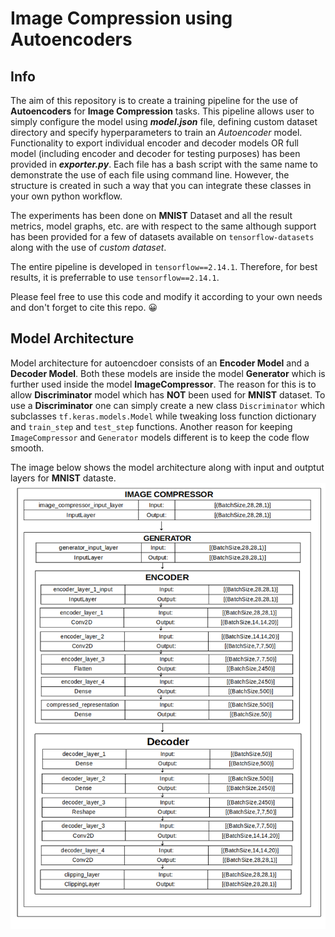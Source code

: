 # Image Compression using Autoencoders

## Info

The aim of this repository is to create a training pipeline for the use of **Autoencoders** for **Image Compression** tasks. This pipeline allows user to simply configure the model using ***model.json*** file, defining custom dataset directory and specify hyperparameters to train an *Autoencoder* model. Functionality to export individual encoder and decoder models OR full model (including encoder and decoder for testing purposes) has been provided in ***exporter.py***. Each file has a bash script with the same name to demonstrate the use of each file using command line. However, the structure is created in such a way that you can integrate these classes in your own python workflow. 

The experiments has been done on **MNIST** Dataset and all the result metrics, model graphs, etc. are with respect to the same although support has been provided for a few of datasets available on `tensorflow-datasets` along with the use of *custom dataset*. 

The entire pipeline is developed in `tensorflow==2.14.1`. Therefore, for best results, it is preferrable to use `tensorflow==2.14.1`.

Please feel free to use this code and modify it according to your own needs and don't forget to cite this repo. :grinning:

## Model Architecture

Model architecture for autoencdoer consists of an **Encoder Model** and a **Decoder Model**. Both these models are inside the model **Generator** which is further used inside the model **ImageCompressor**. The reason for this is to allow **Discriminator** model which has **NOT** been used for **MNIST** dataset. To use a **Discriminator** one can simply create a new class `Discriminator` which subclasses `tf.keras.models.Model` while tweaking loss function dictionary and `train_step` and `test_step` functions. Another reason for keeping `ImageCompressor` and `Generator` models different is to keep the code flow smooth.

The image below shows the model architecture along with input and outptut layers for **MNIST** dataste.
![Model Architecture](/imgs_github/model_arch.png)






